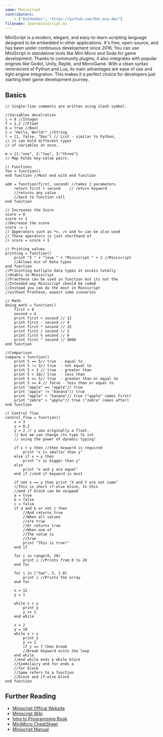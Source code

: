 ```yaml
---
name: Miniscript
contributors:
    - ["DatOneDev", "https://github.com/Dat-one-dev"]
filename: learnminiscript.ms
---
```


MiniScript is a modern, elegant, and easy-to-learn scripting
language designed to be embedded in other applications.
It's free, open-source, and has been under continuous development since 2016.
You can use MiniScript in standalone tools like Mini Micro and Soda
for game development. Thanks to community plugins, it also integrates with
popular engines like Godot, Unity, Raylib, and MonoGame.
With a clean syntax reminiscent of Python and Lua, its main
advantages are ease of use and tight engine integration.
This makes it a perfect choice for developers just starting
their game development journey.

## Basics

```Miniscript
// Single-line comments are written using slash symbol.

//Variables decelration
i = 8 //Integer
f = 1.2 //Float
b = true //Bool
s = "Hello, World!" //String
l = [1, false, "Dev"] // List - similar to Python,
// it can hold different types
// of variables at once.

m = {1:"one", 2:"two", 3:"three"}
// Map holds key-value pairs.

// Functions
foo = function()
end function //Must end with end function

add = function(first, second) //takes 2 parameters
	return first + second    // return keyword
	//returns any value
	//back to function call
end function

// Increases the Score
score = 0
score += 1
//Decrease the score
score -= 1
// Opperators such as *=, /= and %= can be also used
// These operators is just shorthand of
// score = score + 1

// Printing values
printing = function()
	print "I " + "love " + "Miniscript " + 2 //Miniscript
	//Allows mix of Data types
end function
//Prininting mutliple data types at onceis totally
//doable in Miniscript
//Pranthese can be used in function but its not the
//Intended way Miniscript should be coded
//Instead you can do the most in Minsicript
//without Prathese, expect some scenarios

// Math
doing_math = function()
	first = 8
	second = 4
	print first + second // 12
	print first - second // 4
	print first * second // 32
	print first / second // 2
	print first % second // 0
	print first ^ second // 4096
end function

//Comparison
compare = function()
	print 5 == 5// true  - equal to
	print 5 != 3// true  - not equal to
	print 5 > 3 // true  - greater than
	print 5 < 10// true  - less than
	print 5 >= 5// true  - greater than or equal to
	print 5 <= 4 // false - less than or equal to
	print "apple" == "apple"// true
	print "apple" != "banana"// true
	print "apple" < "banana"// true ("apple" comes first)
	print "zebra" > "apple"// true ("zebra" comes after)
end function

// Control flow
control_flow = function()
	x = 3
	y = 8.2
	y = 2 // y was originally a float,
	// but we can change its type to int
	// using the power of dynamic typing!

	if x < y then //then keyword is required
		print "x is smaller than y"
	else if x > y then
		print "x is bigger than y"
	else
		print "x and y are equal"
	end if //end if keyword is must

	if not x == y then print "X and Y are not same"
	//This is short if-else block, In this
	//end if block can be skipped
	a = true
	b = false
	c = false
	if a and b or not c then
		//And returns true
		//When all values
		//are true
		//Or returns true
		//When one of
		//The value is
		//true
		print "This is true!"
	end if

	for i in range(0, 20)
		print i //Prints from 0 to 20
	end for

	for i in ["two", 3, 1.0]
		print i //Prints the array
	end for

	x = 12
	y = 1

	while x > y
		print y
		y += 1
	end while

	x = 2
	y = 10
	while x > y
		print y
		y += 1
		if y == 7 then break
		//Break keyword exits the loop
	end while
	//end while ends a while block
	//Simmilairy end for ends a
	//for block
	//Same refers to a function
	//block and if-else block
end function
```

## Further Reading

* [Miniscript Offical Website](https://miniscript.org/)
* [Miniscript Wiki](https://miniscript.org/wiki/)
* [Intro to Programming Book](https://introtocomputerprogramming.online/#cover)
* [MiniMicro CheatSheet](https://miniscript.org/files/MiniMicro-CheatSheet.pdf)
* [Miniscript Manual](https://miniscript.org/files/MiniScript-Manual.pdf)
